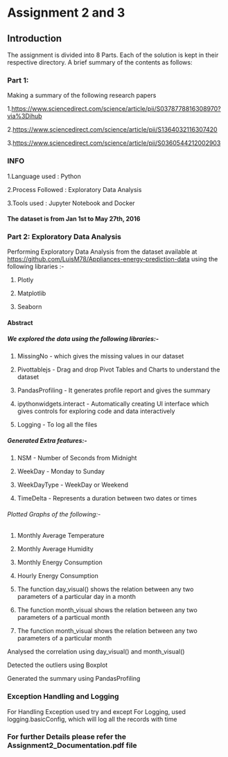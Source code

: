 # Assignment 2 and 3



## Introduction

The assignment is divided into 8 Parts. Each of the solution is kept in their respective directory. A brief summary of the contents as follows:


### Part 1:

Making a summary of the following research papers

1.https://www.sciencedirect.com/science/article/pii/S0378778816308970?via%3Dihub
	
2.https://www.sciencedirect.com/science/article/pii/S1364032116307420

3.https://www.sciencedirect.com/science/article/pii/S0360544212002903


### INFO

1.Language used : Python

2.Process Followed : Exploratory Data Analysis

3.Tools used :  Jupyter Notebook and Docker

#### The dataset is from Jan 1st to May 27th, 2016 


### Part 2: Exploratory Data Analysis 
Performing Exploratory Data Analysis from the dataset available at https://github.com/LuisM78/Appliances-energy-prediction-data using the following libraries :- 

1. Plotly

2. Matplotlib

3. Seaborn



#### Abstract
 
<h5>We explored the data using the following libraries:-</h5>

1. MissingNo - which gives the missing values in our dataset

2. Pivottablejs - Drag and drop Pivot Tables and Charts to understand the dataset 

3. PandasProfiling - It generates profile report and gives the summary

4. ipythonwidgets.interact - Automatically creating UI interface which gives controls for exploring code and data interactively

5. Logging - To log all the files




<h5>Generated Extra features:-</h5>


1. NSM - Number of Seconds from Midnight

2. WeekDay - Monday to Sunday

3. WeekDayType - WeekDay or Weekend

4. TimeDelta - Represents a duration between two dates or times




<h6>Plotted Graphs of the following:-</h6>

1. Monthly Average Temperature

2. Monthly Average Humidity

3. Monthly Energy Consumption

4. Hourly Energy Consumption

5. The function day_visual() shows the relation between any two parameters of a particular day in a month

6. The function month_visual shows the relation between any two parameters of a particual month

7. The function month_visual shows the relation between any two parameters of a particular month



Analysed the correlation using day_visual() and month_visual()

Detected the outliers using Boxplot

Generated the summary using PandasProfiling





### Exception Handling and Logging
For Handling Exception used try and except
For Logging, used logging.basicConfig, which will log all the records with time






### For further Details please refer the Assignment2_Documentation.pdf file
